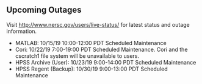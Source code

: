 ## Upcoming Outages 

Visit <http://www.nersc.gov/users/live-status/> for latest status and outage 
information.

- MATLAB:	10/15/19 10:00-12:00 PDT   Scheduled Maintenance
- Cori:	    10/22/19 7:00-19:00 PDT    Scheduled Maintenance.
  Cori and the cscratch1 file system will be unavailable to users.
- HPSS Archive (User): 10/23/19 9:00-14:00 PDT Scheduled Maintenance
- HPSS Regent (Backup):   10/30/19 9:00-13:00 PDT Scheduled Maintenance

